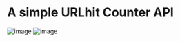 # A simple URLhit Counter API
![image](https://user-images.githubusercontent.com/89345896/217521098-07119769-4503-4841-94bf-ea9690263b9f.png)
![image](https://user-images.githubusercontent.com/89345896/217521202-7a0d042f-a804-48d7-a468-afaae84cf986.png)
